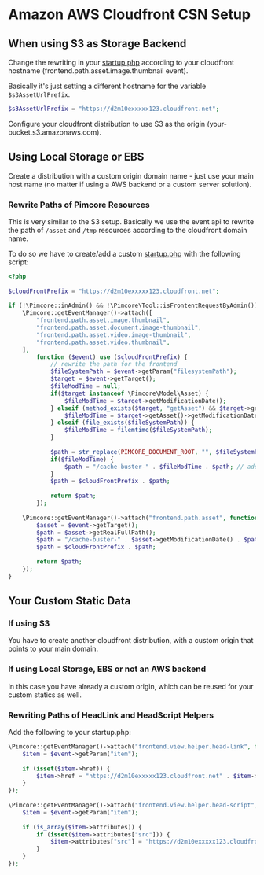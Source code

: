 # Amazon AWS Cloudfront CSN Setup

## When using S3 as Storage Backend

Change the rewriting in your [startup.php](./03_Amazon_AWS_S3_Setup.md) according to your cloudfront hostname 
(frontend.path.asset.image.thumbnail event). 

Basically it's just setting a different hostname for the variable `$s3AssetUrlPrefix`.

```php
$s3AssetUrlPrefix = "https://d2m10exxxxx123.cloudfront.net";
```

Configure your cloudfront distribution to use S3 as the origin (your-bucket.s3.amazonaws.com). 


## Using Local Storage or EBS

Create a distribution with a custom origin domain name - just use your main host name (no matter if using a AWS backend 
or a custom server solution).
 
### Rewrite Paths of Pimcore Resources

This is very similar to the S3 setup. Basically we use the event api to rewrite the path of `/asset` and `/tmp` resources 
according to the cloudfront domain name. 

To do so we have to create/add a custom [startup.php](../../../10_Extending_Pimcore/09_Hook_into_the_Startup_Process.md) 
with the following script:
 
```php
<?php
 
$cloudFrontPrefix = "https://d2m10exxxxx123.cloudfront.net";
 
if (!\Pimcore::inAdmin() && !\Pimcore\Tool::isFrontentRequestByAdmin()) {
    \Pimcore::getEventManager()->attach([
        "frontend.path.asset.image.thumbnail",
        "frontend.path.asset.document.image-thumbnail",
        "frontend.path.asset.video.image-thumbnail",
        "frontend.path.asset.video.thumbnail",
    ],
        function ($event) use ($cloudFrontPrefix) {
            // rewrite the path for the frontend
            $fileSystemPath = $event->getParam("filesystemPath");
            $target = $event->getTarget();
            $fileModTime = null;
            if($target instanceof \Pimcore\Model\Asset) {
                $fileModTime = $target->getModificationDate();
            } elseif (method_exists($target, "getAsset") && $target->getAsset()) {
                $fileModTime = $target->getAsset()->getModificationDate();
            } elseif (file_exists($fileSystemPath)) {
                $fileModTime = filemtime($fileSystemPath);
            }
 
            $path = str_replace(PIMCORE_DOCUMENT_ROOT, "", $fileSystemPath);
            if($fileModTime) {
                $path = "/cache-buster-" . $fileModTime . $path; // add a cache-buster
            }
            $path = $cloudFrontPrefix . $path;
 
            return $path;
        });
 
    \Pimcore::getEventManager()->attach("frontend.path.asset", function ($event) use ($cloudFrontPrefix) {
        $asset = $event->getTarget();
        $path = $asset->getRealFullPath();
        $path = "/cache-buster-" . $asset->getModificationDate() . $path; // add a cache-buster
        $path = $cloudFrontPrefix . $path;
 
        return $path;
    });
}
```

## Your Custom Static Data

### If using S3
You have to create another cloudfront distribution, with a custom origin that points to your main domain. 

### If using Local Storage, EBS or not an AWS backend
In this case you have already a custom origin, which can be reused for your custom statics as well.
 
### Rewriting Paths of HeadLink and HeadScript Helpers
Add the following to your startup.php:

```php
\Pimcore::getEventManager()->attach("frontend.view.helper.head-link", function (\Zend_EventManager_Event $event) {
    $item = $event->getParam("item");
 
    if (isset($item->href)) {
        $item->href = "https://d2m10exxxxx123.cloudfront.net" . $item->href;
    }
});
 
\Pimcore::getEventManager()->attach("frontend.view.helper.head-script", function (\Zend_EventManager_Event $event) {
    $item = $event->getParam("item");
 
    if (is_array($item->attributes)) {
        if (isset($item->attributes["src"])) {
            $item->attributes["src"] = "https://d2m10exxxxx123.cloudfront.net" . $item->attributes["src"];
        }
    }
});
```